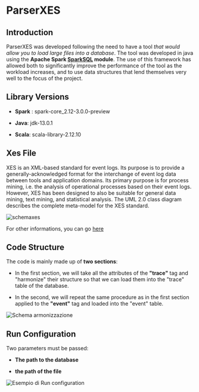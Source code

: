 ParserXES
========================

Introduction
-------- 
ParserXES was developed following the need to have a tool *that would allow you to load large files into a database*. The tool was developed in java using the **Apache Spark [SparkSQL](https://spark.apache.org/sql/) module**. The use of this framework has allowed both to significantly improve the performance of the tool as the workload increases, and to use data structures that lend themselves very well to the focus of the project.


Library Versions
--------

*  **Spark** : spark-core_2.12-3.0.0-preview

*  **Java**: jdk-13.0.1

*  **Scala**: scala-library-2.12.10


Xes File
--------
XES is an XML-based standard for event logs. Its purpose is to provide a generally-acknowledged format for the interchange of event log data between tools and application domains. Its primary purpose is for process mining, i.e. the analysis of operational processes based on their event logs. However, XES has been designed to also be suitable for general data mining, text mining, and statistical analysis.
The UML 2.0 class diagram describes the complete meta-model for the XES standard.

![schemaxes](https://github.com/PeanutOneTwo/ParserXes/blob/master/images/Cattura.PNG)

For other informations, you can go [here](https://research.tue.nl/en/publications/xes-standard-definition)



Code Structure
--------

The code is mainly made up of **two sections**:

* In the first section, we will take all the attributes of the **"trace"** tag and "harmonize" their structure so that we can load them into the "trace" table of the database. 

* In the second, we will repeat the same procedure as in the first section applied to the **"event"** tag and loaded into the "event" table. 


![Schema armonizzazione](https://github.com/PeanutOneTwo/ParserXes/blob/master/images/schemaarmonizzazione.PNG)

Run Configuration
--------
Two parameters must be passed:
 
 * **The path to the database**
 
 * **the path of the file**
 
 ![Esempio di Run configuration](https://github.com/PeanutOneTwo/ParserXes/blob/master/images/Run%20configuration.PNG)



